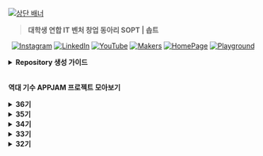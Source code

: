 [![상단 배너](https://github.com/user-attachments/assets/e939dc79-7006-4a4c-9788-c799cb36aa48)](https://www.sopt.org/)

> **대학생 연합 IT 벤처 창업 동아리 SOPT | 솝트**

<div align=center>
  

[![Instagram](https://img.shields.io/badge/Instagram-E4405F?logo=Instagram&logoColor=white)](https://www.instagram.com/sopt_official/)
[![LinkedIn](https://img.shields.io/badge/LinkedIn-0A66C2?logo=linkedIn&logoColor=white)](https://www.linkedin.com/company/sopt-official/)
[![YouTube](https://img.shields.io/badge/YouTube-FF0000?logo=YouTube&logoColor=white)](https://www.youtube.com/channel/UCui_xDNrVlxAuGJUV8zmN6A)
[![Makers](https://img.shields.io/badge/-makers-000000?style=flat&logo=Github)](https://github.com/sopt-makers/)
[![HomePage](https://img.shields.io/badge/-Official_Site-1E293B?style=flat)](https://www.sopt.org/)
[![Playground](https://img.shields.io/badge/-playground-495870?style=flat)](https://playground.sopt.org/)

</div>

<details>
<summary><b>Repository 생성 가이드</b></summary>
  
</br>
레포지토리를 쉽게 찾기 위해 다음 컨벤션을 지켜주세요:

</br>

**`{기수}-{활동 타입}-{파트}-{이름}`**

</br>
  
**활동 타입 예시**
| 활동 타입       | 예시 컨벤션                                   |
|----------------|-----------------------------------------------|
| 스터디         | `36-STUDY-SERVER-{스터디 이름}`               |
| 솝커톤         | `36-SOPKATHON-SERVER-{팀 이름}`               |
| 합동 세미나    | `36-COLLABORATION-SERVER-{팀 이름}`           |

**파트명**

- `iOS`
- `ANDROID`
- `WEB`
- `SERVER`

</details>
</br>

**역대 기수 APPJAM 프로젝트 모아보기**

<!-- 36기 -->
<details>
  <summary><b>36기</b></summary>
Comming Soon 🔜
</details>

<!-- 35기 -->
<details>
  <summary><b>35기</b></summary>

<details>

  <summary>WEB</summary>
  <div align="center">
    <table>
      <tr>
        <td align="center" width="33%">
          <img src="https://github.com/user-attachments/assets/5f58d95f-b66a-4f22-ab9f-86dec779953d" width="150" /><br/>
          <strong>confeti</strong><br/>
          <a href="https://github.com/team-confeti/confeti-client" target="_blank">🌐 WEB</a><br/>
          <a href="https://github.com/team-confeti/confeti-server">🖥️ SERVER</a>
        </td>
        <td align="center" width="33%">
          <img src="https://s3.ap-northeast-2.amazonaws.com/sopt-makers-internal//prod/image/project/46a0a6ea-0037-4704-8617-8183a37fdd69-Group%202085665298.png" width="150" /><br/>
          <strong>daruda</strong><br/>
          <a href="https://github.com/Tool-daruda/daruda-frontend">🌐 WEB</a><br/>
          <a href="https://github.com/Tool-daruda/35-APPJAM-SERVER-DARUDA">🖥️ SERVER</a>
        </td>
        <td align="center" width="33%">
          <img src="https://s3.ap-northeast-2.amazonaws.com/sopt-makers-internal//prod/image/project/d2f7de57-0c82-45b8-9c15-b161bb80efa0-pg_logo.png" width="150" /><br/>
          <strong>Dash</strong><br/>
          <a href="https://github.com/team-da-sh/dash-client">🌐 WEB</a><br/>
          <a href="https://github.com/team-da-sh/dash-server">🖥️ SERVER</a>
        </td>
      </tr>
      <tr>
        <td align="center" width="33%">
          <img src="https://s3.ap-northeast-2.amazonaws.com/sopt-makers-internal//prod/image/project/eef6a857-b300-46a0-b49e-69b40ba6b00f-300_300.png" width="150" /><br/>
          <strong>절로가</strong><br/>
          <a href="https://github.com/JEOLLOGA/JEOLLOGA-CLIENT">🌐 WEB</a><br/>
          <a href="https://github.com/JEOLLOGA/JEOLLOGA_SERVER">🖥️ SERVER</a>
        </td>
        <td align="center" width="33%">
          <img src="https://s3.ap-northeast-2.amazonaws.com/sopt-makers-internal//prod/image/project/59a1e5ea-697f-40fa-8446-9abbe93e8579-%EB%A1%9C%EA%B3%A0.png" width="150" /><br/>
          <strong>코코스</strong><br/>
          <a href="https://github.com/cocos-pet/cocos-frontend">🌐 WEB</a><br/>
          <a href="https://github.com/cocos-pet/cocos-backend">🖥️ SERVER</a>
        </td>
        <td align="center" width="33%">
          <img src="https://s3.ap-northeast-2.amazonaws.com/sopt-makers-internal//prod/image/project/b1ad006d-fec5-4a17-a796-97ac3949296b-whipee_logo.png" width="150" /><br/>
          <strong>휘피</strong><br/>
          <a href="https://github.com/SOPT-all/35-APPJAM-WEB-CAKEY">🌐 WEB</a><br/>
          <a href="https://github.com/SOPT-all/35-APPJAM-server-CAKEY">🖥️ SERVER</a>
        </td>
      </tr>
    </table>
  </div>
</details>

<details>
  <summary>APP</summary>
    
  <div align="center">
    <table>
      <tr>
        <td align="center" width="33%">
          <img src="https://s3.ap-northeast-2.amazonaws.com/sopt-makers-internal//prod/image/project/0e6442d6-812a-40eb-a7e4-0445e6ff6582-logo_final.png" width="150" /><br/>
          <strong>acon</strong><br/>
          <a href="https://github.com/AconInc/ACON-Android">🤖 ANDROID</a><br/>
          <a href="https://github.com/AconInc/ACON-iOS">🍎 iOS</a><br/>
          <a href="https://github.com/AconInc/ACON-SERVER">🖥️ SERVER</a>
        </td>
        <td align="center" width="33%">
          <img src="https://s3.ap-northeast-2.amazonaws.com/sopt-makers-internal//prod/image/project/04aa350f-3dda-493b-ae29-0676b4f58af7-logo.png" width="150" /><br/>
          <strong>Roomie</strong><br/>
          <a href="https://github.com/WeAreRoommies/Roomie-Android">🤖 ANDROID</a><br/>
          <a href="https://github.com/WeAreRoommies/Roomie-iOS">🍎 iOS</a><br/>
          <a href="https://github.com/WeAreRoommies/Roomie-Server">🖥️ SERVER</a>
        </td>
        <td align="center" width="33%">
          <img src="https://s3.ap-northeast-2.amazonaws.com/sopt-makers-internal//prod/image/project/a09e555f-ca00-4484-aefb-925f6886ad8f-spoony_logo_main.png" width="150" /><br/>
          <strong>Spoony</strong><br/>
          <a href="https://github.com/spooooony/Spoony-Android">🤖 ANDROID</a><br/>
          <a href="https://github.com/spooooony/Spoony-iOS">🍎 iOS</a><br/>
          <a href="https://github.com/spooooony/Spoony-Server">🖥️ SERVER</a>
        </td>
      </tr>
      <tr>
        <td align="center" width="33%">
          <img src="https://s3.ap-northeast-2.amazonaws.com/sopt-makers-internal//prod/image/project/65c69c41-7b9c-4b6e-b1a2-bdac4363a5ba-IMG_3287.png" width="150" /><br/>
          <strong>공백</strong><br/>
          <a href="https://github.com/Team-GONG-BAEK/gong-baek-android">🤖 ANDROID</a><br/>
          <a href="https://github.com/Team-GONG-BAEK/gong-baek-iOS">🍎 iOS</a><br/>
          <a href="https://github.com/Team-GONG-BAEK/gong-baek-server">🖥️ SERVER</a>
        </td>
        <td align="center" width="33%">
          <img src="https://s3.ap-northeast-2.amazonaws.com/sopt-makers-internal//prod/image/project/1b6677c5-6a61-4f03-ad8c-ccf3f3094d5b-%E1%84%8B%E1%85%A2%E1%86%B8%E1%84%85%E1%85%A9%E1%84%80%E1%85%A9.png" width="150" /><br/>
          <strong>납작마켓</strong><br/>
          <a href="https://github.com/napzakmarket/Napzak-Android">🤖 ANDROID</a><br/>
          <a href="https://github.com/napzakmarket/Napzak-iOS">🍎 iOS</a><br/>
          <a href="https://github.com/napzakmarket/Napzak-BE">🖥️ SERVER</a>
        </td>
        <td align="center" width="33%">
          <img src="https://s3.ap-northeast-2.amazonaws.com/sopt-makers-internal//prod/image/project/2e3922f1-9a5a-4d08-8a23-2b8384369676-logo_final.png" width="150" /><br/>
          <strong>메멘토</strong><br/>
          <a href="https://github.com/dev-memento/ANDROID-MEMENTO">🤖 ANDROID</a><br/>
          <a href="https://github.com/dev-memento/memento-iOS">🍎 iOS</a><br/>
          <a href="https://github.com/dev-memento/memento-api">🖥️ SERVER</a>
        </td>
      </tr>
      <tr>
        <td align="center" width="33%">
          <img src="https://s3.ap-northeast-2.amazonaws.com/sopt-makers-internal//prod/image/project/0efa838c-3165-408e-b3b2-23847a5b1c91-with%20suhyeon_logo@4x%201.png" width="150" /><br/>
          <strong>수현이랑</strong><br/>
          <a href="https://github.com/Team-with-suhyeon/With-Suhyeon-Android">🤖 ANDROID</a><br/>
          <a href="https://github.com/Team-with-suhyeon/With-Suhyeon-iOS">🍎 iOS</a><br/>
          <a href="https://github.com/SOPT-all/35-APPJAM-SERVER-WITHSUHYEON">🖥️ SERVER</a>
        </td>
        <td align="center" width="33%">
          <img src="https://s3.ap-northeast-2.amazonaws.com/sopt-makers-internal//prod/image/project/fd0a64da-3519-4c72-818e-06147e26c783-App%20Icon%20(300x300).png" width="150" /><br/>
          <strong>제 과제 빵점</strong><br/>
          <a href="https://github.com/Team-BBANGZIP/BBANGZIP-ANDROID">🤖 ANDROID</a><br/>
          <a href="https://github.com/Team-BBANGZIP/BBANGZIP-iOS">🍎 iOS</a><br/>
          <a href="https://github.com/Team-BBANGZIP/BBANGZIP-SERVER">🖥️ SERVER</a>
        </td>
        <td align="center" width="33%">
        </td>
      </tr>
    </table>
  </div>
</details>
</details>

<!-- 34기 -->
<details>
  <summary><b>34기</b></summary>

<details>

  <summary>WEB</summary>
  <div align="center">
    <table>
      <tr>
        <td align="center" width="33%">
          <img src="https://s3.ap-northeast-2.amazonaws.com/sopt-makers-internal//prod/image/project/bbe26959-1634-475c-a406-02c73c9455bd-symbol.png" width="150" /><br/>
          <strong>BEAT</strong><br/>
          <a href="https://github.com/TEAM-BEAT/BEAT-Client">🌐 WEB</a><br/>
          <a href="https://github.com/TEAM-BEAT/BEAT-SERVER">🖥️ SERVER</a>
        </td>
        <td align="center" width="33%">
          <img src="https://s3.ap-northeast-2.amazonaws.com/sopt-makers-internal//prod/image/project/a773f020-c7dc-437e-ae5b-dae3b342e7ed-logo.png" width="150" /><br/>
          <strong>Morib</strong><br/>
          <a href="https://github.com/morib-in/Morib-Client">🌐 WEB</a><br/>
          <a href="https://github.com/morib-in/Morib-Server-v2">🖥️ SERVER</a>
        </td>
        <td align="center" width="33%">
          <img src="https://s3.ap-northeast-2.amazonaws.com/sopt-makers-internal//prod/image/project/7da2a9e4-ee0a-4cfd-a347-0a4e859c980e-nutshell%20icon.jpg" width="150" /><br/>
          <strong>NutShell</strong><br/>
          <a href="https://github.com/TEAM-DAWM/SHELLIN-CLIENT">🌐 WEB</a><br/>
          <a href="https://github.com/TEAM-DAWM/SHELLIN-SERVER">🖥️ SERVER</a>
        </td>
      </tr>
      <tr>
        <td align="center" width="33%">
          <img src="https://s3.ap-northeast-2.amazonaws.com/sopt-makers-internal//prod/image/project/e7b398cf-8c3f-41d8-bcf6-34ab6215e403-%EC%B5%9C%EC%A2%85%EB%A1%9C%EA%B3%A0.png" width="150" /><br/>
          <strong>PICKPLE</strong><br/>
          <a href="https://github.com/PICK-PLE/PICKPLE-client">🌐 WEB</a><br/>
          <a href="https://github.com/PICK-PLE/PICKPLE-server">🖥️ SERVER</a>
        </td>
        <td align="center" width="33%">
          <img src="https://s3.ap-northeast-2.amazonaws.com/sopt-makers-internal//prod/image/project/94166504-56e5-443e-a750-19c7cb7c4b1c-Favicon.png" width="150" /><br/>
          <strong>Ti.Ki</strong><br/>
          <a href="https://github.com/Team-Tiki/tiki-client">🌐 WEB</a><br/>
          <a href="https://github.com/Team-Tiki/TIKI_SERVER">🖥️ SERVER</a>
        </td>
        <td align="center" width="33%">
          <img src="https://s3.ap-northeast-2.amazonaws.com/sopt-makers-internal//prod/image/project/5d787b7f-78fa-4572-bc13-ab99c320f25e-%E1%84%85%E1%85%A9%E1%84%80%E1%85%A9%20%E1%84%8E%E1%85%AC%E1%84%8C%E1%85%A9%E1%86%BC%E1%84%87%E1%85%A9%E1%86%AB.png" width="150" /><br/>
          <strong>선약</strong><br/>
          <a href="https://github.com/TEAM-SEONYAK/SEONYAK_CLIENT">🌐 WEB</a><br/>
          <a href="https://github.com/TEAM-SEONYAK/SEONYAK-SERVER">🖥️ SERVER</a>
        </td>
      </tr>
    </table>
  </div>
</details>

<details>
  <summary>APP</summary>

  <div align="center">
    <table>
      <tr>
        <td align="center" width="33%">
          <img src="https://s3.ap-northeast-2.amazonaws.com/sopt-makers-internal//prod/image/project/29215121-371d-40bb-b249-73123ee3f8e4-%E1%84%91%E1%85%B3%E1%86%AF%E1%84%80%E1%85%B3%20%E1%84%8B%E1%85%A2%E1%86%B8%E1%84%8B%E1%85%A1%E1%84%8B%E1%85%B5%E1%84%8F%E1%85%A9%E1%86%AB.png" width="150" /><br/>
          <strong>Cloudy</strong><br/>
          <a href="https://github.com/Team-Clody/Clody_Android">🤖 ANDROID</a><br/>
          <a href="https://github.com/Team-Clody/Clody_iOS">🍎 iOS</a><br/>
          <a href="https://github.com/Team-Clody/Clody_server">🖥️ SERVER</a>
        </td>
        <td align="center" width="33%">
          <img src="https://s3.ap-northeast-2.amazonaws.com/sopt-makers-internal//prod/image/project/c83ff2c0-b258-47f3-adac-65842177a83c-%E1%84%8E%E1%85%AC%E1%84%8C%E1%85%A9%E1%86%BC%20%E1%84%85%E1%85%A9%E1%84%80%E1%85%A9_%E1%84%81%E1%85%AE%E1%84%86%E1%85%AE%E1%86%AF%E1%84%81%E1%85%AE%E1%86%B7%201.png" width="150" /><br/>
          <strong>꾸물꿈</strong><br/>
          <a href="https://github.com/OMZigak/KKUM_ANDROID">🤖 ANDROID</a><br/>
          <a href="https://github.com/OMZigak/KKUYOS">🍎 iOS</a><br/>
          <a href="https://github.com/OMZigak/KKUMER">🖥️ SERVER</a>
        </td>
        <td align="center" width="33%">
          <img src="https://s3.ap-northeast-2.amazonaws.com/sopt-makers-internal//prod/image/project/79514eff-5b2e-43b2-9286-dd13789b15eb-symbol1.png" width="150" /><br/>
          <strong>데이트로드</strong><br/>
          <a href="https://github.com/TeamDATEROAD/DATEROAD-ANDROID">🤖 ANDROID</a><br/>
          <a href="https://github.com/TeamDATEROAD/DATEROAD-iOS">🍎 iOS</a><br/>
          <a href="https://github.com/TeamDATEROAD/DATEROAD-SERVER">🖥️ SERVER</a>
        </td>
      </tr>
      <tr>
        <td align="center" width="33%">
          <img src="https://avatars.githubusercontent.com/u/173294718?s=200&v=4" width="150" /><br/>
          <strong>오브</strong><br/>
          <a href="https://github.com/Team-Offroad/Offroad-Android">🤖 ANDROID</a><br/>
          <a href="https://github.com/Team-Offroad/Offroad-iOS">🍎 iOS</a><br/>
          <a href="https://github.com/Team-Offroad/Orb-Admin-Server">🖥️ SERVER</a>
        </td>
        <td align="center" width="33%">
          <img src="https://avatars.githubusercontent.com/u/173128955?s=200&v=4" width="150" /><br/>
          <strong>유니보이스</strong><br/>
          <a href="https://github.com/Team-UniVoice/UniVoice_Android">🤖 ANDROID</a><br/>
          <a href="https://github.com/Team-UniVoice/UniVoice_iOS">🍎 iOS</a><br/>
          <a href="https://github.com/Team-UniVoice/UniVoice_Server">🖥️ SERVER</a>
        </td>
        <td align="center" width="33%">
          <img src="https://s3.ap-northeast-2.amazonaws.com/sopt-makers-internal//prod/image/project/ef0edebd-190b-4c2e-b2a7-256bad1a7aef-%E1%84%8B%E1%85%A2%E1%86%B8%E1%84%8B%E1%85%A1%E1%84%8B%E1%85%B5%E1%84%8F%E1%85%A9%E1%86%AB.png" width="150" /><br/>
          <strong>유영</strong><br/>
          <a href="https://github.com/Team-Recordy/Recordy-Android">🤖 ANDROID</a><br/>
          <a href="https://github.com/Team-Recordy/Recordy-iOS">🍎 iOS</a><br/>
          <a href="https://github.com/Team-Recordy/Recordy-Server">🖥️ SERVER</a>
        </td>
      </tr>
      <tr>
        <td align="center" width="33%">
          <img src="https://s3.ap-northeast-2.amazonaws.com/sopt-makers-internal//prod/image/project/09f70e0b-a9be-4495-9013-375eb75a5d66-D9F40B25-7A8C-4CEA-85E5-5948B9F319FE.png" width="150" /><br/>
          <strong>터닝</strong><br/>
          <a href="https://github.com/teamterning/Terning-Android">🤖 ANDROID</a><br/>
          <a href="https://github.com/teamterning/Terning-iOS">🍎 iOS</a><br/>
          <a href="https://github.com/teamterning/Terning-Server">🖥️ SERVER</a>
        </td>
        <td align="center" width="33%">
          <img src="https://s3.ap-northeast-2.amazonaws.com/sopt-makers-internal//prod/image/project/5431cf53-047d-4091-8873-37c10abca6f1-%ED%95%9C%EB%81%BC%20%EB%A1%9C%EA%B3%A0.png" width="150" /><br/>
          <strong>한끼족보</strong><br/>
          <a href="https://github.com/Team-Hankki/hankki-android">🤖 ANDROID</a><br/>
          <a href="https://github.com/Team-Hankki/hankki-iOS">🍎 iOS</a><br/>
          <a href="https://github.com/Team-Hankki/hankki-server">🖥️ SERVER</a>
        </td>
        <td align="center" width="33%">
        </td>
      </tr>
    </table>
  </div>
  
</details>
</details>

<!-- 33기 -->
<details>
  <summary><b>33기</b></summary>

<details>

  <summary>WEB</summary>
  <div align="center">
    <table>
      <tr>
        <td align="center" width="33%">
          <img src="https://s3.ap-northeast-2.amazonaws.com/sopt-makers-internal//prod/image/project/3e048a67-0691-4f24-a3dc-d906a162d734-%E1%84%85%E1%85%A9%E1%84%80%E1%85%A9.png" width="150" /><br/>
          <strong>Mile</strong><br/>
          <a href="https://github.com/Mile-Writings/Mile-Client">🌐 WEB</a><br/>
          <a href="https://github.com/Mile-Writings/Mile-Server">🖥️ SERVER</a>
        </td>
        <td align="center" width="33%">
          <img src="https://s3.ap-northeast-2.amazonaws.com/sopt-makers-internal//prod/image/project/9d9ee2db-b262-4269-823f-311f8713be7c-Frame%209825.png" width="150" /><br/>
          <strong>Moddy</strong><br/>
          <a href="https://github.com/TEAM-MODDY/moddy-web">🌐 WEB</a><br/>
          <a href="https://github.com/TEAM-MODDY/moddy-server">🖥️ SERVER</a>
        </td>
        <td align="center" width="33%">
          <img src="https://s3.ap-northeast-2.amazonaws.com/sopt-makers-internal//prod/image/project/45e0e482-c6d0-4f20-b9a3-776dc2db4939-%E1%84%85%E1%85%A9%E1%84%80%E1%85%A9.png" width="150" /><br/>
          <strong>moonshot</strong><br/>
          <a href="https://github.com/MOONSHOT-Team/MOONSHOT-CLIENT">🌐 WEB</a><br/>
          <a href="https://github.com/MOONSHOT-Team/MOONSHOT-SERVER">🖥️ SERVER</a>
        </td>
      </tr>
      <tr>
        <td align="center" width="33%">
          <img src="https://s3.ap-northeast-2.amazonaws.com/sopt-makers-internal//prod/image/project/ea0be524-e725-4878-af15-aebd92ed24dd-%E1%84%89%E1%85%B3%E1%84%8F%E1%85%B3%E1%84%85%E1%85%B5%E1%86%AB%E1%84%89%E1%85%A3%E1%86%BA%202024-01-03%20%E1%84%8B%E1%85%A9%E1%84%92%E1%85%AE%205.16.30.png" width="150" /><br/>
          <strong>Lecue</strong><br/>
          <a href="https://github.com/Team-Lecue/Lecue-Client">🌐 WEB</a><br/>
          <a href="https://github.com/Team-Lecue/Lecue-Server">🖥️ SERVER</a>
        </td>
        <td align="center" width="33%">
          <img src="https://s3.ap-northeast-2.amazonaws.com/sopt-makers-internal//prod/image/project/e8281170-62d5-4c7e-9946-906b78c0df40-%E1%84%91%E1%85%A1%E1%84%87%E1%85%B5%E1%84%8F%E1%85%A9%E1%86%AB.png" width="150" /><br/>
          <strong>Sweet</strong><br/>
          <a href="https://github.com/SWEET-DEVELOPERS/sweet-client">🌐 WEB</a><br/>
          <a href="https://github.com/SWEET-DEVELOPERS/sweet-server">🖥️ SERVER</a>
        </td>
        <td align="center" width="33%">
          <img src="https://s3.ap-northeast-2.amazonaws.com/sopt-makers-internal//prod/image/project/5d787b7f-78fa-4572-bc13-ab99c320f25e-%E1%84%85%E1%85%A9%E1%84%80%E1%85%A9%20%E1%84%8E%E1%85%AC%E1%84%8C%E1%85%A9%E1%86%BC%E1%84%87%E1%85%A9%E1%86%AB.png" width="150" /><br/>
          <strong>논술메이트</strong><br/>
          <a href="https://github.com/nonsoolmate/NONSOOLMATE-CLIENT">🌐 WEB</a><br/>
          <a href="https://github.com/nonsoolmate/NONSOOLMATE-SERVER">🖥️ SERVER</a>
        </td>
      </tr>
    </table>
  </div>
</details>

<details>
  <summary>APP</summary>

  <div align="center">
    <table>
      <tr>
        <td align="center" width="33%">
          <img src="https://s3.ap-northeast-2.amazonaws.com/sopt-makers-internal//prod/image/project/80f326ef-3abf-45cb-be44-35b703a0dc25-Group%201000012509.png" width="150" /><br/>
          <strong>Don't be</strong><br/>
          <a href="https://github.com/TeamDon-tBe/ANDROID">🤖 ANDROID</a><br/>
          <a href="https://github.com/TeamDon-tBe/Don-tBe-iOS">🍎 iOS</a><br/>
          <a href="https://github.com/TeamDon-tBe/SERVER">🖥️ SERVER</a>
        </td>
        <td align="center" width="33%">
          <img src="https://s3.ap-northeast-2.amazonaws.com/sopt-makers-internal//prod/image/project/0845d573-6280-4391-9914-a19b20438f22-doorip%20logo.png" width="150" /><br/>
          <strong>doorip</strong><br/>
          <a href="https://github.com/Team-Going/Going-Android">🤖 ANDROID</a><br/>
          <a href="https://github.com/Team-Going/Going-iOS">🍎 iOS</a><br/>
          <a href="https://github.com/Team-Going/Going-Server">🖥️ SERVER</a>
        </td>
        <td align="center" width="33%">
          <img src="https://s3.ap-northeast-2.amazonaws.com/sopt-makers-internal//prod/image/project/88e89c83-bfaf-41ba-8b5b-8de6e44bc0e3-applogo@3x.png" width="150" /><br/>
          <strong>PINGLE</strong><br/>
          <a href="https://github.com/TeamPINGLE/PINGLE-ANDROID">🤖 ANDROID</a><br/>
          <a href="https://github.com/TeamPINGLE/PINGLE-iOS">🍎 iOS</a><br/>
          <a href="https://github.com/TeamPINGLE/PINGLE-SERVER">🖥️ SERVER</a>
        </td>
      </tr>
      <tr>
        <td align="center" width="33%">
          <img src="https://s3.ap-northeast-2.amazonaws.com/sopt-makers-internal//prod/image/project/6ec2d55d-08cd-4560-b827-b48f8b8a8499-toaster_appicon.jpg" width="150" /><br/>
          <strong>TOASTER</strong><br/>
          <a href="https://github.com/Link-MIND/Toaster_Android">🤖 ANDROID</a><br/>
          <a href="https://github.com/Link-MIND/TOASTER-iOS">🍎 iOS</a><br/>
          <a href="https://github.com/Link-MIND/TOASTER-Server">🖥️ SERVER</a>
        </td>
        <td align="center" width="33%">
          <img src="https://s3.ap-northeast-2.amazonaws.com/sopt-makers-internal//prod/image/project/f93d2a23-358b-4ed4-82ea-4ef38e2aa59d-%E1%84%89%E1%85%A9%E1%86%B8)%E1%84%86%E1%85%A9%E1%84%90%E1%85%B5%E1%84%87%E1%85%AE%20%E1%84%85%E1%85%A9%E1%84%80%E1%85%A9.png" width="150" /><br/>
          <strong>모티부</strong><br/>
          <a href="https://github.com/Team-Motivoo/Motivoo-Android">🤖 ANDROID</a><br/>
          <a href="https://github.com/Team-Motivoo/Motivoo-iOS">🍎 iOS</a><br/>
          <a href="https://github.com/Team-Motivoo/Motivoo-Server">🖥️ SERVER</a>
        </td>
        <td align="center" width="33%">
          <img src="https://s3.ap-northeast-2.amazonaws.com/sopt-makers-internal//prod/image/project/938d4d5a-8129-421e-aa61-4b1fd40bfc4f-icon%20-%20edit%20this.png" width="150" /><br/>
          <strong>소프티</strong><br/>
          <a href="https://github.com/Team-Sopetit/Sopetit-Android-v2">🤖 ANDROID</a><br/>
          <a href="https://github.com/Team-Sopetit/Sopetit-iOS">🍎 iOS</a><br/>
          <a href="https://github.com/Team-Sopetit/Sopetit-server">🖥️ SERVER</a>
        </td>
      </tr>
      <tr>
        <td align="center" width="33%">
          <img src="https://s3.ap-northeast-2.amazonaws.com/sopt-makers-internal//prod/image/project/83150cb7-656b-41f2-820a-d24c675dfa46-appicon_1.png" width="150" /><br/>
          <strong>웹소소</strong><br/>
          <a href="https://github.com/Team-WSS/WSS-Android">🤖 ANDROID</a><br/>
          <a href="https://github.com/Team-WSS/WSS-iOS">🍎 iOS</a><br/>
          <a href="https://github.com/Team-WSS/WSS-Server">🖥️ SERVER</a>
        </td>
        <td align="center" width="33%">
          <img src="https://s3.ap-northeast-2.amazonaws.com/sopt-makers-internal//prod/image/project/084a964a-b780-44ba-a4d0-72534deb8bd2-App%20logo.png" width="150" /><br/>
          <strong>하면함</strong><br/>
          <a href="https://github.com/Team-HMH/HMH-Android">🤖 ANDROID</a><br/>
          <a href="https://github.com/Team-HMH/HMH_iOS">🍎 iOS</a><br/>
          <a href="https://github.com/Team-HMH/HMH-Server">🖥️ SERVER</a>
        </td>
        <td align="center" width="33%">
        </td>
      </tr>
    </table>
  </div>
  
</details>
</details>

<!-- 32기 -->
<details>
  <summary><b>32기</b></summary>

<details>

  <summary>WEB</summary>
  <div align="center">
    <table>
      <tr>
        <td align="center" width="33%">
          <img src="https://s3.ap-northeast-2.amazonaws.com/sopt-makers-internal//prod/image/project/bf14bb33-d472-4f16-adc2-a2cf132cf8c9-IMG_5452.PNG" width="150" /><br/>
          <strong>ASAP</strong><br/>
          <a href="https://github.com/ASAP-as-soon-as-possible/ASAP_Client">🌐 WEB</a><br/>
          <a href="https://github.com/ASAP-as-soon-as-possible/ASAP_Server">🖥️ SERVER</a>
        </td>
        <td align="center" width="33%">
          <img src="https://s3.ap-northeast-2.amazonaws.com/sopt-makers-internal//prod/image/project/29677ae6-2d29-4e5b-ba88-7289f7af6df3-Square%20Logo.jpg" width="150"/><br/>
          <strong>palms.blog</strong><br/>
          <a href="https://github.com/palm-springs">🌐 WEB</a><br/>
          <a href="https://github.com/palm-springs">🖥️ SERVER</a>
        </td>
        <td align="center" width="33%">
          <img src="https://s3.ap-northeast-2.amazonaws.com/sopt-makers-internal//prod/image/project/1ead6baa-8cab-4992-bbfe-f20a09eb053b-logo%20width%201801.jpg" width="150" /><br/>
          <strong>Tutice</strong><br/>
          <a href="https://github.com/Gwasuwon-shot/Tutice_Client">🌐 WEB</a><br/>
          <a href="https://github.com/Gwasuwon-shot/Tutice_Server">🖥️ SERVER</a>
        </td>
      </tr>
      <tr>
        <td align="center" width="33%">
          <img src="https://s3.ap-northeast-2.amazonaws.com/sopt-makers-internal//prod/image/project/afb2edf0-0247-408f-93ca-5428341d5abd-%EC%86%8C%ED%94%BC%20%EB%A1%9C%EA%B3%A0%20%EC%A7%84%EC%A7%9C%20%EC%B5%9C%EC%A2%85.jpg" width="150" /><br/>
          <strong>소피</strong><br/>
          <a href="https://github.com/SOPT-SOPHY/SOPHY-Client">🌐 WEB</a><br/>
          <a href="https://github.com/SOPT-SOPHY/SOPHY-Server">🖥️ SERVER</a>
        </td>
        <td align="center" width="33%">
          <img src="https://s3.ap-northeast-2.amazonaws.com/sopt-makers-internal//prod/image/project/2916959c-72a5-4fa6-b8e6-262581bbe5a6-%EB%94%94%EC%8A%A4%EC%BD%B0%EC%9D%B4%EC%97%87%20%EC%8D%B8%EB%84%A4%EC%9D%BC.png" width="150" /><br/>
          <strong>타투어</strong><br/>
          <a href="https://github.com/TEAM-TATTOUR/tattour-client">🌐 WEB</a><br/>
          <a href="https://github.com/SWEET-DEVELOPERS/sweet-server">🖥️ SERVER</a>
        </td>
        <td align="center" width="33%">
        </td>
      </tr>
    </table>
  </div>
</details>

<details>
  <summary>APP</summary>

  <div align="center">
    <table>
      <tr>
        <td align="center" width="33%">
          <img src="https://s3.ap-northeast-2.amazonaws.com/sopt-makers-internal//prod/image/project/7dcdda29-0d51-4a93-8068-9853e0deee68-PPP%20%EB%A1%9C%EA%B3%A0.png" width="150" /><br/>
          <strong>PPP club</strong><br/>
          <a href="https://github.com/Indipage/ANDROID">🤖 ANDROID</a><br/>
          <a href="https://github.com/Indipage/PPPiOS">🍎 iOS</a><br/>
          <a href="https://github.com/Indipage/SERVER">🖥️ SERVER</a>
        </td>
        <td align="center" width="33%">
          <img src="https://s3.ap-northeast-2.amazonaws.com/sopt-makers-internal//prod/image/project/578bc78b-7997-4122-b824-cb4f3bea4ca8-Group%20986624.png" width="150" /><br/>
          <strong>PUZZLING</strong><br/>
          <a href="https://github.com/Team-Puzzling/Puzzling_Android">🤖 ANDROID</a><br/>
          <a href="https://github.com/Team-Puzzling/Puzzling_iOS">🍎 iOS</a><br/>
          <a href="https://github.com/Team-Puzzling/Puzzling_Server">🖥️ SERVER</a>
        </td>
        <td align="center" width="33%">
          <img src="https://s3.ap-northeast-2.amazonaws.com/sopt-makers-internal//prod/image/project/ff57e528-fb3a-44a4-8915-0781a6a9073a-icon_playstore.png" width="150" /><br/>
          <strong>SPARKLE</strong><br/>
          <a href="https://github.com/U-is-Ni-in-Korea/Android-United">🤖 ANDROID</a><br/>
          <a href="https://github.com/U-is-Ni-in-Korea/iOS-United">🍎 iOS</a><br/>
          <a href="https://github.com/U-is-Ni-in-Korea/Server-United">🖥️ SERVER</a>
        </td>
      </tr>
      <tr>
        <td align="center" width="33%">
          <img src="https://s3.ap-northeast-2.amazonaws.com/sopt-makers-internal//prod/image/project/8ec8d911-89ff-404b-9edd-5923e06b662a-app_icon.png" width="150" /><br/>
          <strong>YELL:O</strong><br/>
          <a href="https://github.com/team-yello/YELLO-Android">🤖 ANDROID</a><br/>
          <a href="https://github.com/team-yello/YELLO-iOS">🍎 iOS</a><br/>
          <a href="https://github.com/team-yello/YELLO-Server">🖥️ SERVER</a>
        </td>
        <td align="center" width="33%">
          <img src="https://s3.ap-northeast-2.amazonaws.com/sopt-makers-internal//prod/image/project/c016a3b3-fe2a-4067-8481-cb4af50d64df-Group%201171275946.png" width="150" /><br/>
          <strong>건빵</strong><br/>
          <a href="https://github.com/GEON-PPANG/GEON-PPANG-AOS">🤖 ANDROID</a><br/>
          <a href="https://github.com/GEON-PPANG/GEON-PPANG-iOS">🍎 iOS</a><br/>
          <a href="https://github.com/GEON-PPANG/GEON-PPANG-SERVER">🖥️ SERVER</a>
        </td>
        <td align="center" width="33%">
          <img src="https://s3.ap-northeast-2.amazonaws.com/sopt-makers-internal//prod/image/project/509632fe-9eae-4eca-bd16-5f62e4cf22d2-Group%2048096235.png" width="150" /><br/>
          <strong>라이온하트</strong><br/>
          <a href="https://github.com/Team-LionHeart/LionHeart-AOS">🤖 ANDROID</a><br/>
          <a href="https://github.com/Team-LionHeart/LionHeart-iOS">🍎 iOS</a><br/>
          <a href="https://github.com/Team-LionHeart/LionHeart-Server">🖥️ SERVER</a>
        </td>
      </tr>
      <tr>
        <td align="center" width="33%">
          <img src="https://s3.ap-northeast-2.amazonaws.com/sopt-makers-internal//prod/image/project/8212972b-fe94-40db-bb6e-32b6fbe051b9-%E1%84%8B%E1%85%B5%E1%86%AB%E1%84%89%E1%85%B3%E1%84%90%E1%85%A1%20%E1%84%91%E1%85%B3%E1%84%85%E1%85%A9%E1%84%91%E1%85%B5%E1%86%AF.jpg" width="150" /><br/>
          <strong>엄빠도 어렸다</strong><br/>
          <a href="https://github.com/Team-Umbba/Umbba-Android">🤖 ANDROID</a><br/>
          <a href="https://github.com/Team-Umbba/Umbba-iOS">🍎 iOS</a><br/>
          <a href="https://github.com/Team-Umbba/Umbba-Server">🖥️ SERVER</a>
        </td>
        <td align="center" width="33%">
          <img src="https://s3.ap-northeast-2.amazonaws.com/sopt-makers-internal//prod/image/project/3e4aba30-1bae-4b88-adb9-5d68fe0c8d4b-IMG_0059.PNG" width="150" /><br/>
          <strong>위니</strong><br/>
          <a href="https://github.com/team-winey/Winey-AOS">🤖 ANDROID</a><br/>
          <a href="https://github.com/team-winey/Winey-iOS">🍎 iOS</a><br/>
          <a href="https://github.com/team-winey/Winey-Server">🖥️ SERVER</a>
        </td>
        <td align="center" width="33%">
          <img src="https://s3.ap-northeast-2.amazonaws.com/sopt-makers-internal//prod/image/project/6bbdbfdc-62ad-45ab-af92-e09988cd9b22-App%20Logo.jpg" width="150" /><br/>
          <strong>포포리</strong><br/>
          <a href="https://github.com/TeamPophory/pophory-android">🤖 ANDROID</a><br/>
          <a href="https://github.com/TeamPophory/pophory-iOS">🍎 iOS</a><br/>
          <a href="https://github.com/TeamPophory/pophory-server">🖥️ SERVER</a>
        </td>
      </tr>
    </table>
  </div>
  
</details>
</details>
